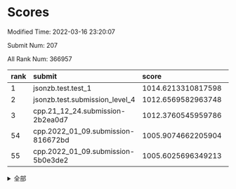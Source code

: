 # Scores

Modified Time: 2022-03-16 23:20:07

Submit Num: 207

All Rank Num: 366957

| rank |               submit               |       score        |       sigma        | pk_num |
| :--- | :--------------------------------- | :----------------- | :----------------- | :----- |
| 1    | jsonzb.test.test_1                 | 1014.6213310817598 | 0.8582850561250561 | 7088   |
| 2    | jsonzb.test.submission_level_4     | 1012.6569582963748 | 0.7787289211053983 | 7090   |
| 3    | cpp.21_12_24.submission-2b2ea0d7   | 1012.3760545959786 | 0.7972825079545252 | 7091   |
| 54   | cpp.2022_01_09.submission-816672bd | 1005.9074662205904 | 0.73542269071248   | 7089   |
| 55   | cpp.2022_01_09.submission-5b0e3de2 | 1005.6025696349213 | 0.7336346765345424 | 7095   |


<details>
<summary>全部</summary>

| rank |                 submit                 |       score        |       sigma        | pk_num |
| :--- | :------------------------------------- | :----------------- | :----------------- | :----- |
| 1    | jsonzb.test.test_1                     | 1014.6213310817598 | 0.8582850561250561 | 7088   |
| 2    | jsonzb.test.submission_level_4         | 1012.6569582963748 | 0.7787289211053983 | 7090   |
| 3    | cpp.21_12_24.submission-2b2ea0d7       | 1012.3760545959786 | 0.7972825079545252 | 7091   |
| 4    | gobigger.level_3.submission_level_3_12 | 1011.9901292679693 | 0.7970642952767414 | 7089   |
| 5    | gobigger.level_3.submission_level_3_23 | 1011.2988992449887 | 0.743837319743864  | 7090   |
| 6    | gobigger.level_3.submission_level_3_5  | 1011.1517975452299 | 0.7499777672309335 | 7091   |
| 7    | gobigger.level_3.submission_level_3_28 | 1011.0316179172968 | 0.7747812517242542 | 7097   |
| 8    | gobigger.level_3.submission_level_3_9  | 1010.9821600827355 | 0.7581979865646746 | 7093   |
| 9    | gobigger.level_3.submission_level_3_35 | 1010.9179743921866 | 0.7733160026860827 | 7087   |
| 10   | gobigger.level_3.submission_level_3_47 | 1010.8680413798687 | 0.7905070767666048 | 7090   |
| 11   | gobigger.level_3.submission_level_3_3  | 1010.7712271766898 | 0.7838162191517047 | 7090   |
| 12   | gobigger.level_3.submission_level_3_17 | 1010.6647451621631 | 0.7345285227065408 | 7088   |
| 13   | gobigger.level_3.submission_level_3_39 | 1010.6116706919769 | 0.7625765087065658 | 7090   |
| 14   | gobigger.level_3.submission_level_3_45 | 1010.6103976997135 | 0.7492740910911513 | 7086   |
| 15   | gobigger.level_3.submission_level_3_25 | 1010.552237068761  | 0.797493167952219  | 7087   |
| 16   | gobigger.level_3.submission_level_3_19 | 1010.5131772471154 | 0.7892102252134429 | 7089   |
| 17   | gobigger.level_3.submission_level_3_33 | 1010.4763265842026 | 0.7916227530289413 | 7092   |
| 18   | gobigger.level_3.submission_level_3_31 | 1010.413984776788  | 0.7635298528770915 | 7094   |
| 19   | gobigger.level_3.submission_level_3_22 | 1010.3716076731645 | 0.7526322353709894 | 7087   |
| 20   | gobigger.level_3.submission_level_3_8  | 1010.3507551527711 | 0.7601487269462961 | 7094   |
| 21   | gobigger.level_3.submission_level_3_4  | 1010.2774360626729 | 0.7657785925611406 | 7095   |
| 22   | gobigger.level_3.submission_level_3_18 | 1010.1921413469445 | 0.7502128908392071 | 7096   |
| 23   | gobigger.level_3.submission_level_3_48 | 1010.1737198943435 | 0.7702028345810252 | 7094   |
| 24   | gobigger.level_3.submission_level_3_26 | 1010.1381724884326 | 0.7478175481636021 | 7092   |
| 25   | gobigger.level_3.submission_level_3_11 | 1010.132853132098  | 0.765793247202232  | 7090   |
| 26   | gobigger.level_3.submission_level_3_27 | 1010.0969573928313 | 0.7663267458102101 | 7088   |
| 27   | gobigger.level_3.submission_level_3_10 | 1010.0911939295353 | 0.7758559668711424 | 7093   |
| 28   | gobigger.level_3.submission_level_3_24 | 1010.037617280007  | 0.7378223638024007 | 7087   |
| 29   | gobigger.level_3.submission_level_3_30 | 1009.9950586560967 | 0.795842028945304  | 7095   |
| 30   | gobigger.level_3.submission_level_3_13 | 1009.9802437703418 | 0.749298894334527  | 7091   |
| 31   | gobigger.level_3.submission_level_3_7  | 1009.9081804014354 | 0.7787469955799948 | 7094   |
| 32   | gobigger.level_3.submission_level_3_6  | 1009.896262873826  | 0.7630377642446187 | 7087   |
| 33   | gobigger.level_3.submission_level_3_2  | 1009.8729342399716 | 0.7475475247820189 | 7091   |
| 34   | gobigger.level_3.submission_level_3_21 | 1009.871687852434  | 0.7281324932772122 | 7084   |
| 35   | gobigger.level_3.submission_level_3_38 | 1009.8669335272698 | 0.7570134190092381 | 7092   |
| 36   | gobigger.level_3.submission_level_3_14 | 1009.8237664447889 | 0.7554096489039173 | 7094   |
| 37   | gobigger.level_3.submission_level_3_15 | 1009.8109761634856 | 0.759460865995377  | 7095   |
| 38   | gobigger.level_3.submission_level_3_42 | 1009.7547118185496 | 0.7621455444715136 | 7096   |
| 39   | gobigger.level_3.submission_level_3_37 | 1009.6602364717963 | 0.7579616143391666 | 7093   |
| 40   | gobigger.level_3.submission_level_3_44 | 1009.5741776513167 | 0.7338361849647743 | 7094   |
| 41   | gobigger.level_3.submission_level_3_34 | 1009.5317084864996 | 0.7432985782721026 | 7089   |
| 42   | gobigger.level_3.submission_level_3_20 | 1009.4571101842556 | 0.7454531230659466 | 7090   |
| 43   | gobigger.level_3.submission_level_3_1  | 1009.1346641919623 | 0.7518005603989686 | 7088   |
| 44   | gobigger.level_3.submission_level_3_46 | 1009.0352260573302 | 0.7157798510330259 | 7091   |
| 45   | gobigger.level_3.submission_level_3_41 | 1008.9701256476352 | 0.7517510220895153 | 7094   |
| 46   | gobigger.level_3.submission_level_3_40 | 1008.884261106848  | 0.7468364019737868 | 7088   |
| 47   | gobigger.level_3.submission_level_3_16 | 1008.8782325587223 | 0.754021588702568  | 7092   |
| 48   | gobigger.level_3.submission_level_3_36 | 1008.8536687398239 | 0.7491085410820904 | 7086   |
| 49   | gobigger.level_3.submission_level_3_32 | 1008.7643123470136 | 0.7370245639273817 | 7094   |
| 50   | gobigger.level_3.submission_level_3_49 | 1008.4744772077607 | 0.7472395652946239 | 7091   |
| 51   | gobigger.level_3.submission_level_3_43 | 1008.4445501946201 | 0.7418053538443554 | 7086   |
| 52   | gobigger.level_3.submission_level_3_0  | 1008.4163589461441 | 0.7373946542870723 | 7092   |
| 53   | gobigger.level_3.submission_level_3_29 | 1008.3315130741088 | 0.7429474558510101 | 7087   |
| 54   | cpp.2022_01_09.submission-816672bd     | 1005.9074662205904 | 0.73542269071248   | 7089   |
| 55   | cpp.2022_01_09.submission-5b0e3de2     | 1005.6025696349213 | 0.7336346765345424 | 7095   |
| 56   | gobigger.level_1.submission_level_1_38 | 1005.0220274445236 | 0.7278055919970026 | 7088   |
| 57   | gobigger.level_1.submission_level_1_43 | 1004.6373500710253 | 0.7163374669503585 | 7092   |
| 58   | gobigger.level_1.submission_level_1_42 | 1004.5778862855302 | 0.7125884691756259 | 7085   |
| 59   | gobigger.level_1.submission_level_1_18 | 1004.5772725092194 | 0.722976531752099  | 7090   |
| 60   | gobigger.level_1.submission_level_1_28 | 1004.4532086956406 | 0.7085414210912798 | 7090   |
| 61   | gobigger.level_1.submission_level_1_47 | 1004.3891526466236 | 0.7279051700159006 | 7092   |
| 62   | gobigger.level_1.submission_level_1_12 | 1004.2702071021301 | 0.7246515403884651 | 7094   |
| 63   | gobigger.level_1.submission_level_1_29 | 1004.128609519181  | 0.7279266464131416 | 7089   |
| 64   | gobigger.level_1.submission_level_1_34 | 1004.1134076085051 | 0.7142301536641763 | 7088   |
| 65   | gobigger.level_1.submission_level_1_15 | 1003.9869454043337 | 0.7177072930918704 | 7088   |
| 66   | gobigger.level_1.submission_level_1_1  | 1003.9606238558831 | 0.7337971014256542 | 7086   |
| 67   | gobigger.level_1.submission_level_1_36 | 1003.9300037986998 | 0.7140032327216906 | 7090   |
| 68   | gobigger.level_1.submission_level_1_20 | 1003.9068872129794 | 0.7180908916193431 | 7093   |
| 69   | gobigger.level_1.submission_level_1_26 | 1003.8889933077315 | 0.7200056796071326 | 7093   |
| 70   | gobigger.level_1.submission_level_1_6  | 1003.8422126558744 | 0.7158584804747156 | 7089   |
| 71   | gobigger.level_1.submission_level_1_41 | 1003.7697091735629 | 0.7177995854360685 | 7090   |
| 72   | gobigger.level_1.submission_level_1_39 | 1003.7421644585341 | 0.7170351515422282 | 7090   |
| 73   | gobigger.level_1.submission_level_1_31 | 1003.7260378647675 | 0.7128442836948385 | 7088   |
| 74   | gobigger.level_1.submission_level_1_3  | 1003.6635031968573 | 0.7240189461306531 | 7090   |
| 75   | gobigger.level_1.submission_level_1_45 | 1003.6386152409846 | 0.7239452465169295 | 7091   |
| 76   | gobigger.level_1.submission_level_1_37 | 1003.6136748817925 | 0.7181597503114877 | 7093   |
| 77   | gobigger.level_1.submission_level_1_21 | 1003.5654974937353 | 0.7104234961517257 | 7090   |
| 78   | gobigger.level_1.submission_level_1_11 | 1003.5563415519096 | 0.7132547211998647 | 7093   |
| 79   | gobigger.level_1.submission_level_1_24 | 1003.5151092948797 | 0.7162339842433042 | 7089   |
| 80   | gobigger.level_1.submission_level_1_22 | 1003.4471696631367 | 0.7103587375108402 | 7091   |
| 81   | gobigger.level_1.submission_level_1_14 | 1003.3502337010069 | 0.7128923437988518 | 7093   |
| 82   | gobigger.level_1.submission_level_1_2  | 1003.3294668090614 | 0.7228457014359853 | 7086   |
| 83   | gobigger.level_1.submission_level_1_27 | 1003.3043699665805 | 0.7108818923910164 | 7089   |
| 84   | gobigger.level_1.submission_level_1_9  | 1003.1591819516966 | 0.717005404600208  | 7092   |
| 85   | gobigger.level_1.submission_level_1_10 | 1003.1311505685724 | 0.7079945004072492 | 7091   |
| 86   | gobigger.level_1.submission_level_1_35 | 1003.0762272289728 | 0.7136327486188315 | 7094   |
| 87   | gobigger.level_1.submission_level_1_46 | 1003.0438304373814 | 0.7246281597953915 | 7091   |
| 88   | gobigger.level_1.submission_level_1_19 | 1002.9494666863595 | 0.716329870593322  | 7097   |
| 89   | gobigger.level_1.submission_level_1_5  | 1002.9126302699779 | 0.7089267893918553 | 7087   |
| 90   | gobigger.level_1.submission_level_1_49 | 1002.8879187886799 | 0.7190662536880299 | 7091   |
| 91   | gobigger.level_1.submission_level_1_8  | 1002.8770210347284 | 0.7148778110879094 | 7091   |
| 92   | gobigger.level_1.submission_level_1_48 | 1002.8437882908271 | 0.7216263710398673 | 7087   |
| 93   | gobigger.level_1.submission_level_1_7  | 1002.7701012419373 | 0.7118584031715992 | 7084   |
| 94   | gobigger.level_1.submission_level_1_16 | 1002.7475187231938 | 0.713901183121018  | 7089   |
| 95   | gobigger.level_1.submission_level_1_17 | 1002.6861342259659 | 0.7208469527107866 | 7095   |
| 96   | gobigger.level_1.submission_level_1_44 | 1002.6429722368148 | 0.7155172768794218 | 7096   |
| 97   | gobigger.level_1.submission_level_1_40 | 1002.6114381721171 | 0.711781962971017  | 7088   |
| 98   | gobigger.level_1.submission_level_1_30 | 1002.6027257421323 | 0.7111190371674186 | 7091   |
| 99   | gobigger.level_1.submission_level_1_25 | 1002.4227562799903 | 0.738563294248646  | 7093   |
| 100  | gobigger.level_1.submission_level_1_33 | 1002.4099304349508 | 0.71714307779557   | 7091   |
| 101  | gobigger.level_1.submission_level_1_0  | 1002.1977794018366 | 0.7146605549346792 | 7091   |
| 102  | gobigger.level_1.submission_level_1_23 | 1002.1535945088879 | 0.7048174369788436 | 7095   |
| 103  | gobigger.level_1.submission_level_1_13 | 1001.7222631923449 | 0.6986439115939853 | 7088   |
| 104  | gobigger.level_1.submission_level_1_4  | 1001.6216714777987 | 0.7067963767894377 | 7088   |
| 105  | gobigger.level_1.submission_level_1_32 | 1001.6022355058502 | 0.7022145691431897 | 7090   |
| 106  | gobigger.random.submission_random_10   | 997.5145917338771  | 0.699198624192205  | 7094   |
| 107  | gobigger.random.submission_random_37   | 996.9233573308753  | 0.713747477769738  | 7089   |
| 108  | gobigger.random.submission_random_36   | 996.9200701831071  | 0.7091787103086371 | 7091   |
| 109  | gobigger.random.submission_random_44   | 996.879660378429   | 0.7130025329458253 | 7093   |
| 110  | gobigger.random.submission_random_45   | 996.7473517595372  | 0.7054014077485253 | 7090   |
| 111  | gobigger.random.submission_random_28   | 996.7463101749363  | 0.7091481275157487 | 7087   |
| 112  | gobigger.random.submission_random_30   | 996.6784649722196  | 0.6991336762965974 | 7089   |
| 113  | gobigger.random.submission_random_47   | 996.6271196439603  | 0.6891022036654758 | 7093   |
| 114  | gobigger.random.submission_random_16   | 996.6084476447472  | 0.707744073769148  | 7098   |
| 115  | gobigger.random.submission_random_17   | 996.5370633633114  | 0.7143670796688061 | 7093   |
| 116  | gobigger.random.submission_random_22   | 996.4834842965976  | 0.6942690163056614 | 7091   |
| 117  | gobigger.random.submission_random_34   | 996.4379888758015  | 0.6926089962833026 | 7090   |
| 118  | gobigger.random.submission_random_8    | 996.3937574091276  | 0.7151234070180834 | 7093   |
| 119  | gobigger.random.submission_random_46   | 996.3782357160308  | 0.6998740087534522 | 7090   |
| 120  | gobigger.random.submission_random_26   | 996.3642403051618  | 0.7147405175945848 | 7094   |
| 121  | gobigger.random.submission_random_29   | 996.3286322717865  | 0.7153686610693372 | 7094   |
| 122  | gobigger.random.submission_random_43   | 996.1830151282157  | 0.7182277419493115 | 7090   |
| 123  | gobigger.random.submission_random_41   | 996.1630889497322  | 0.7184512152939527 | 7091   |
| 124  | gobigger.random.submission_random_48   | 996.0981330367774  | 0.714165771388589  | 7096   |
| 125  | gobigger.random.submission_random_14   | 996.0820148325238  | 0.7021645440580253 | 7094   |
| 126  | gobigger.random.submission_random_1    | 996.0603924290016  | 0.7140488922694974 | 7090   |
| 127  | gobigger.random.submission_random_21   | 995.9848775552379  | 0.714107734382613  | 7091   |
| 128  | gobigger.random.submission_random_3    | 995.8959883020704  | 0.7094930068819718 | 7097   |
| 129  | gobigger.random.submission_random_24   | 995.8454223571208  | 0.725512837165652  | 7097   |
| 130  | gobigger.random.submission_random_31   | 995.7855542531074  | 0.7114539833210541 | 7090   |
| 131  | gobigger.random.submission_random_5    | 995.7656672265716  | 0.7152697175543531 | 7090   |
| 132  | gobigger.random.submission_random_18   | 995.7307864667778  | 0.7108850857756003 | 7096   |
| 133  | gobigger.random.submission_random_25   | 995.6539159950746  | 0.7289541734003215 | 7097   |
| 134  | gobigger.random.submission_random_4    | 995.6271525686823  | 0.7223923157028475 | 7086   |
| 135  | gobigger.random.submission_random_49   | 995.6044492024922  | 0.7040587516759049 | 7090   |
| 136  | gobigger.random.submission_random_6    | 995.6033201525903  | 0.7172242886141009 | 7087   |
| 137  | gobigger.random.submission_random_38   | 995.5981168369386  | 0.7111239651521878 | 7093   |
| 138  | gobigger.random.submission_random_7    | 995.5744268487985  | 0.699104401337127  | 7093   |
| 139  | gobigger.random.submission_random_2    | 995.5348080037925  | 0.7011573158184897 | 7092   |
| 140  | gobigger.random.submission_random_35   | 995.5291294674984  | 0.7171246783690535 | 7088   |
| 141  | gobigger.random.submission_random_23   | 995.4448601387211  | 0.7198543343361512 | 7092   |
| 142  | gobigger.random.submission_random_42   | 995.4300766370968  | 0.7130532095456628 | 7090   |
| 143  | gobigger.random.submission_random_40   | 995.425616204554   | 0.7061536579768638 | 7093   |
| 144  | gobigger.random.submission_random_32   | 995.4158523675934  | 0.7169584082369744 | 7087   |
| 145  | gobigger.random.submission_random_20   | 995.3445617567412  | 0.7202002967469803 | 7092   |
| 146  | gobigger.random.submission_random_13   | 995.2555402042408  | 0.7188773281642368 | 7088   |
| 147  | gobigger.random.submission_random_12   | 995.1549087505971  | 0.7155187679584429 | 7094   |
| 148  | gobigger.random.submission_random_19   | 995.0754853262457  | 0.7094982944849354 | 7093   |
| 149  | gobigger.random.submission_random_11   | 994.9985127113332  | 0.7035196468849634 | 7089   |
| 150  | gobigger.random.submission_random_27   | 994.9671477905902  | 0.6997816297040969 | 7088   |
| 151  | gobigger.random.submission_random_33   | 994.8385128680882  | 0.728593028032245  | 7089   |
| 152  | gobigger.random.submission_random_15   | 994.823618023754   | 0.7179013934654398 | 7093   |
| 153  | gobigger.level_2.submission_level_2_14 | 994.7000917883988  | 0.7356520951800815 | 7094   |
| 154  | gobigger.random.submission_random_0    | 994.5489471385569  | 0.7224367855151994 | 7089   |
| 155  | gobigger.random.submission_random_9    | 994.4923576019552  | 0.7279745708359767 | 7093   |
| 156  | gobigger.random.submission_random_39   | 994.3361696848402  | 0.6997331878908174 | 7088   |
| 157  | gobigger.level_2.submission_level_2_48 | 993.907757135911   | 0.7349083642032577 | 7091   |
| 158  | gobigger.level_2.submission_level_2_12 | 993.7364781542831  | 0.7392999958114875 | 7090   |
| 159  | gobigger.level_2.submission_level_2_22 | 993.7077320087633  | 0.7461035776630041 | 7090   |
| 160  | gobigger.level_2.submission_level_2_24 | 993.5077742611423  | 0.7305784223731637 | 7100   |
| 161  | gobigger.level_2.submission_level_2_23 | 993.3800719184065  | 0.7348696053868318 | 7091   |
| 162  | gobigger.level_2.submission_level_2_7  | 993.1616892004837  | 0.7490505379873854 | 7091   |
| 163  | gobigger.level_2.submission_level_2_21 | 993.0715939194669  | 0.734027641821506  | 7092   |
| 164  | gobigger.level_2.submission_level_2_20 | 993.0492989600906  | 0.7337024351899717 | 7088   |
| 165  | gobigger.level_2.submission_level_2_13 | 993.0281120698326  | 0.7308074030224193 | 7094   |
| 166  | gobigger.level_2.submission_level_2_44 | 992.9262970724085  | 0.7455644459308498 | 7088   |
| 167  | gobigger.level_2.submission_level_2_29 | 992.8558957339759  | 0.7439578861920245 | 7092   |
| 168  | gobigger.level_2.submission_level_2_35 | 992.8044240585082  | 0.7350402935028691 | 7094   |
| 169  | gobigger.level_2.submission_level_2_41 | 992.792504024679   | 0.7202853897599026 | 7091   |
| 170  | gobigger.level_2.submission_level_2_4  | 992.6985882265813  | 0.7315932383904689 | 7089   |
| 171  | gobigger.level_2.submission_level_2_3  | 992.6861064563145  | 0.7373721736323532 | 7093   |
| 172  | gobigger.level_2.submission_level_2_5  | 992.67543020107    | 0.725951670453865  | 7089   |
| 173  | gobigger.level_2.submission_level_2_40 | 992.6696877702581  | 0.7410701794494633 | 7092   |
| 174  | gobigger.level_2.submission_level_2_42 | 992.6213592715033  | 0.7333864648380727 | 7093   |
| 175  | gobigger.level_2.submission_level_2_15 | 992.5426336237085  | 0.7460885009665088 | 7093   |
| 176  | gobigger.level_2.submission_level_2_37 | 992.5066097909429  | 0.7370548103335948 | 7088   |
| 177  | gobigger.level_2.submission_level_2_45 | 992.5044748881147  | 0.7324205446739263 | 7094   |
| 178  | gobigger.level_2.submission_level_2_6  | 992.4936052915039  | 0.7477405589383349 | 7093   |
| 179  | gobigger.level_2.submission_level_2_9  | 992.436895055915   | 0.7341567813533805 | 7089   |
| 180  | gobigger.level_2.submission_level_2_11 | 992.3984615054165  | 0.7448078369934935 | 7089   |
| 181  | gobigger.level_2.submission_level_2_39 | 992.3811284875738  | 0.7594732639711551 | 7093   |
| 182  | gobigger.level_2.submission_level_2_18 | 992.3239768058908  | 0.7417492848002107 | 7089   |
| 183  | gobigger.level_2.submission_level_2_32 | 992.2376620090059  | 0.7416019393715065 | 7094   |
| 184  | gobigger.level_2.submission_level_2_33 | 992.1748480410989  | 0.7413920112974021 | 7091   |
| 185  | gobigger.level_2.submission_level_2_19 | 992.042857124028   | 0.7478949756540548 | 7093   |
| 186  | gobigger.level_2.submission_level_2_16 | 991.9390194463505  | 0.7697410594347502 | 7093   |
| 187  | gobigger.level_2.submission_level_2_38 | 991.9099596753491  | 0.7289833487793634 | 7095   |
| 188  | gobigger.level_2.submission_level_2_46 | 991.8575289719463  | 0.7381860221438942 | 7094   |
| 189  | gobigger.level_2.submission_level_2_27 | 991.7301347620595  | 0.7366743992371143 | 7087   |
| 190  | gobigger.level_2.submission_level_2_49 | 991.7275715073947  | 0.7602257342731709 | 7091   |
| 191  | gobigger.level_2.submission_level_2_26 | 991.6467367442312  | 0.7565871741081867 | 7088   |
| 192  | gobigger.level_2.submission_level_2_31 | 991.6246900049985  | 0.7628403568343851 | 7093   |
| 193  | gobigger.level_2.submission_level_2_10 | 991.5413165337294  | 0.7444042984293571 | 7090   |
| 194  | gobigger.level_2.submission_level_2_36 | 991.5324839082061  | 0.7576145246218592 | 7092   |
| 195  | gobigger.level_2.submission_level_2_0  | 991.4261571312505  | 0.7668017673311046 | 7089   |
| 196  | gobigger.level_2.submission_level_2_30 | 991.4075294391392  | 0.7460140675771781 | 7094   |
| 197  | gobigger.level_2.submission_level_2_47 | 991.3393306649582  | 0.7502643435790883 | 7089   |
| 198  | gobigger.level_2.submission_level_2_43 | 991.2913684816243  | 0.7376586191758886 | 7093   |
| 199  | gobigger.level_2.submission_level_2_8  | 991.0765533727173  | 0.7648513961175066 | 7086   |
| 200  | gobigger.level_2.submission_level_2_17 | 990.8281163046668  | 0.7452825737033043 | 7090   |
| 201  | gobigger.level_2.submission_level_2_25 | 990.6275939491791  | 0.7542636325259854 | 7089   |
| 202  | gobigger.level_2.submission_level_2_2  | 990.4603703235508  | 0.7416433518565702 | 7087   |
| 203  | gobigger.level_2.submission_level_2_28 | 990.1638983325313  | 0.7741447104106596 | 7093   |
| 204  | gobigger.level_2.submission_level_2_1  | 990.0107324917504  | 0.7694178954595897 | 7087   |
| 205  | gobigger.level_2.submission_level_2_34 | 989.4274017161442  | 0.7763955913524428 | 7090   |
| 206  | gobigger.none.submission_none_0        | 977.8250918881826  | 1.2538715462386008 | 7096   |
| 207  | gobigger.none.submission_none_1        | 973.6644696260744  | 1.7631351820659906 | 7086   |

</details>